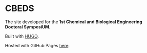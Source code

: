 # CBEDS
The site developed for the **1st Chemical and Biological Engineering Doctoral SymposiUM**.

Built with [HUGO](https://github.com/gohugoio/hugo).

Hosted with GitHub Pages [here](https://iquasere.github.io/CBEDS). 
